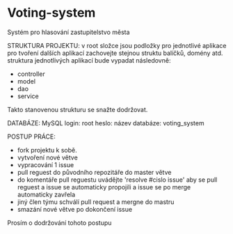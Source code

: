 # Voting-system
Systém pro hlasování zastupitelstvo města

STRUKTURA PROJEKTU:
v root složce jsou podložky pro jednotlivé aplikace
pro tvoření dalších aplikací zachovejte stejnou struktu balíčků, domény atd.
struktura jednotlivých aplikací bude vypadat následovně:

- controller
- model
- dao
- service

Takto stanovenou strukturu se snažte dodržovat. 

DATABÁZE: MySQL
login: root
heslo: 
název databáze: voting_system

POSTUP PRÁCE:

- fork projektu k sobě. 
- vytvoření nové větve 
- vypracování 1 issue
- pull reguest do původního repozitáře do master větve
- do komentáře pull reguestu uvádějte 'resolve #cislo issue' aby se pull reguest a issue se automaticky propojili a issue se po merge automaticky zavřela 
- jiný člen týmu schválí pull request a mergne do mastru
- smazání nové větve po dokončení issue

Prosím o dodržování tohoto postupu
